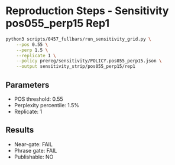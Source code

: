 # Reproduction Steps - Sensitivity pos055_perp15 Rep1

```bash
python3 scripts/0457_fullbars/run_sensitivity_grid.py \
    --pos 0.55 \
    --perp 1.5 \
    --replicate 1 \
    --policy prereg/sensitivity/POLICY.pos055_perp15.json \
    --output sensitivity_strip/pos055_perp15/rep1
```

## Parameters
- POS threshold: 0.55
- Perplexity percentile: 1.5%
- Replicate: 1

## Results
- Near-gate: FAIL
- Phrase gate: FAIL
- Publishable: NO
